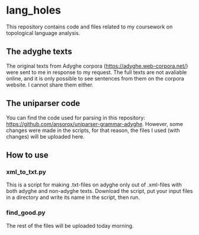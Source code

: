 # lang_holes
This repository contains code and files related to my coursework on topological language analysis.
## The adyghe texts
The original texts from Adyghe corpora (https://adyghe.web-corpora.net/) were sent to me in response to my request. The full texts are not avaliable online, and it is only possible to see sentences from them on the corpora website. I cannot share them either.
## The uniparser code
You can find the code used for parsing in this repository: https://github.com/ansorox/uniparser-grammar-adyghe. However, some changes were made in the scripts, for that reason, the files I used (with changes) will be uploaded here.
## How to use
### xml_to_txt.py
This is a script for making .txt-files on adyghe only out of .xml-files with both adyghe and non-adyghe texts.
Download the script, put your input files in a directory and write its name in the script, then run.
### find_good.py
The rest of the files will be uploaded today morning.
